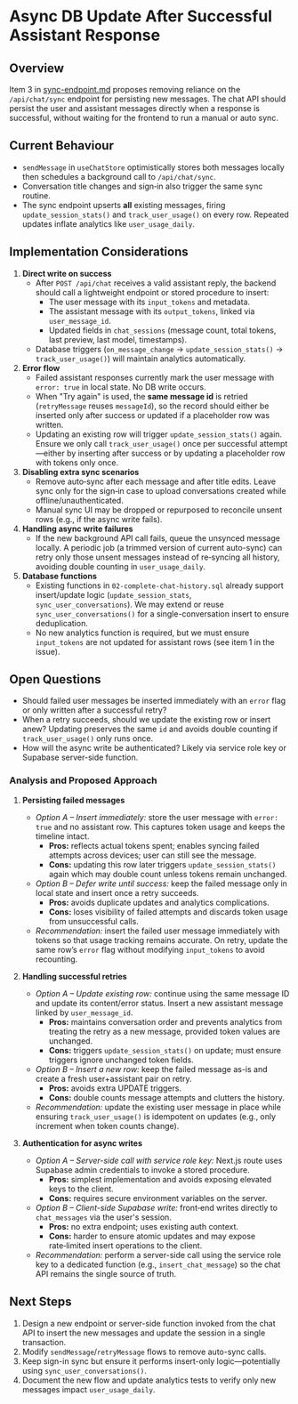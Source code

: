 # Async DB Update After Successful Assistant Response

## Overview

Item 3 in [sync-endpoint.md](sync-endpoint.md) proposes removing reliance on the `/api/chat/sync` endpoint for persisting new messages. The chat API should persist the user and assistant messages directly when a response is successful, without waiting for the frontend to run a manual or auto sync.

## Current Behaviour

- `sendMessage` in `useChatStore` optimistically stores both messages locally then schedules a background call to `/api/chat/sync`.
- Conversation title changes and sign‑in also trigger the same sync routine.
- The sync endpoint upserts **all** existing messages, firing `update_session_stats()` and `track_user_usage()` on every row. Repeated updates inflate analytics like `user_usage_daily`.

## Implementation Considerations

1. **Direct write on success**
   - After `POST /api/chat` receives a valid assistant reply, the backend should call a lightweight endpoint or stored procedure to insert:
     - The user message with its `input_tokens` and metadata.
     - The assistant message with its `output_tokens`, linked via `user_message_id`.
     - Updated fields in `chat_sessions` (message count, total tokens, last preview, last model, timestamps).
   - Database triggers (`on_message_change` → `update_session_stats()` → `track_user_usage()`) will maintain analytics automatically.
2. **Error flow**
   - Failed assistant responses currently mark the user message with `error: true` in local state. No DB write occurs.
   - When "Try again" is used, the **same message id** is retried (`retryMessage` reuses `messageId`), so the record should either be inserted only after success or updated if a placeholder row was written.
   - Updating an existing row will trigger `update_session_stats()` again. Ensure we only call `track_user_usage()` once per successful attempt—either by inserting after success or by updating a placeholder row with tokens only once.
3. **Disabling extra sync scenarios**
   - Remove auto‑sync after each message and after title edits. Leave sync only for the sign‑in case to upload conversations created while offline/unauthenticated.
   - Manual sync UI may be dropped or repurposed to reconcile unsent rows (e.g., if the async write fails).
4. **Handling async write failures**
   - If the new background API call fails, queue the unsynced message locally. A periodic job (a trimmed version of current auto-sync) can retry only those unsent messages instead of re‑syncing all history, avoiding double counting in `user_usage_daily`.
5. **Database functions**
   - Existing functions in `02-complete-chat-history.sql` already support insert/update logic (`update_session_stats`, `sync_user_conversations`). We may extend or reuse `sync_user_conversations()` for a single-conversation insert to ensure deduplication.
   - No new analytics function is required, but we must ensure `input_tokens` are not updated for assistant rows (see item 1 in the issue).

## Open Questions

- Should failed user messages be inserted immediately with an `error` flag or only written after a successful retry?
- When a retry succeeds, should we update the existing row or insert anew? Updating preserves the same `id` and avoids double counting if `track_user_usage()` only runs once.
- How will the async write be authenticated? Likely via service role key or Supabase server-side function.

### Analysis and Proposed Approach

1. **Persisting failed messages**
   - *Option A – Insert immediately:* store the user message with `error: true` and no assistant row. This captures token usage and keeps the timeline intact.
     - **Pros:** reflects actual tokens spent; enables syncing failed attempts across devices; user can still see the message.
     - **Cons:** updating this row later triggers `update_session_stats()` again which may double count unless tokens remain unchanged.
   - *Option B – Defer write until success:* keep the failed message only in local state and insert once a retry succeeds.
     - **Pros:** avoids duplicate updates and analytics complications.
     - **Cons:** loses visibility of failed attempts and discards token usage from unsuccessful calls.
   - *Recommendation:* insert the failed user message immediately with tokens so that usage tracking remains accurate. On retry, update the same row’s `error` flag without modifying `input_tokens` to avoid recounting.

2. **Handling successful retries**
   - *Option A – Update existing row:* continue using the same message ID and update its content/error status. Insert a new assistant message linked by `user_message_id`.
     - **Pros:** maintains conversation order and prevents analytics from treating the retry as a new message, provided token values are unchanged.
     - **Cons:** triggers `update_session_stats()` on update; must ensure triggers ignore unchanged token fields.
   - *Option B – Insert a new row:* keep the failed message as-is and create a fresh user+assistant pair on retry.
     - **Pros:** avoids extra UPDATE triggers.
     - **Cons:** double counts message attempts and clutters the history.
   - *Recommendation:* update the existing user message in place while ensuring `track_user_usage()` is idempotent on updates (e.g., only increment when token counts change).

3. **Authentication for async writes**
   - *Option A – Server-side call with service role key:* Next.js route uses Supabase admin credentials to invoke a stored procedure.
     - **Pros:** simplest implementation and avoids exposing elevated keys to the client.
     - **Cons:** requires secure environment variables on the server.
   - *Option B – Client-side Supabase write:* front‑end writes directly to `chat_messages` via the user's session.
     - **Pros:** no extra endpoint; uses existing auth context.
     - **Cons:** harder to ensure atomic updates and may expose rate‑limited insert operations to the client.
   - *Recommendation:* perform a server-side call using the service role key to a dedicated function (e.g., `insert_chat_message`) so the chat API remains the single source of truth.

## Next Steps

1. Design a new endpoint or server-side function invoked from the chat API to insert the new messages and update the session in a single transaction.
2. Modify `sendMessage`/`retryMessage` flows to remove auto-sync calls.
3. Keep sign-in sync but ensure it performs insert-only logic—potentially using `sync_user_conversations()`.
4. Document the new flow and update analytics tests to verify only new messages impact `user_usage_daily`.
